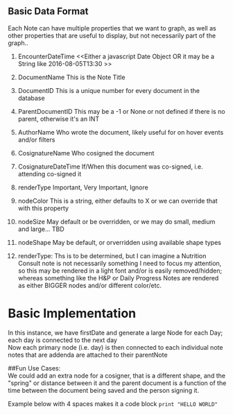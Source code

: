 ## Basic Data Format  
Each Note can have multiple properties that we want to graph, as well as other properties that are useful to display, 
but not necessarily part of the graph..
  
1. EncounterDateTime    <<Either a javascript Date Object OR it may be a String like 2016-08-05T13:30 >>  
2. DocumentName   <STRING>  This is the Note Title  
3. DocumentID     <INT>   This is a unique number for every document in the database  
4. ParentDocumentID  <INT>   This may be a -1 or None or not defined if there is no parent, otherwise it's an INT  
5. AuthorName   <String>  Who wrote the document, likely useful for on hover events and/or filters  
6. CosignatureName  <String>   Who cosigned the document  
7. CosignatureDateTime <DateObj>  If/When this document was co-signed, i.e. attending co-signed it  
8. renderType   <enumeration>   Important, Very Important, Ignore  
9. nodeColor  <color>    This is a string, either defaults to X or we can override that with this property  
10. nodeSize  <pixels>    May default or be overridden, or we may do small, medium and large... TBD  
11. nodeShape  <enumeration>   May be default, or orverridden using available shape types  
  
12. renderType:  Ths is to be determined, but I can imagine a Nutrition Consult note is not necessarily something I need to 
focus my attention, so this may be rendered in a light font and/or is easily removed/hidden;  whereas something like the H&P
or Daily Progress Notes are rendered as either BIGGER nodes and/or different color/etc.  
    
# Basic Implementation  
   In this instance, we have firstDate and generate a large Node for each Day; 
   each day is connected to the next day  
   Now each primary node (i.e. day) is then connected to each individual note  
   notes that are addenda are attached to their parentNote  
  
##Fun Use Cases:  
We could add an extra node for a cosigner, that is a different shape, and the "spring" or distance between it and the
parent document is a function of the time between the document being saved and the person signing it.  
  
Example below with 4 spaces makes it a code block
`print "HELLO WORLD"`
